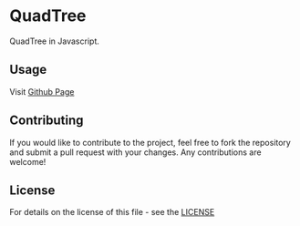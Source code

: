 # QuadTree

QuadTree in Javascript.

## Usage

Visit [Github Page](https://shelltux.github.io/QuadTree.js/)

## Contributing

If you would like to contribute to the project, feel free to fork the repository
and submit a pull request with your changes. Any contributions are welcome!

## License

For details on the license of this file - see the [LICENSE](LICENSE)
